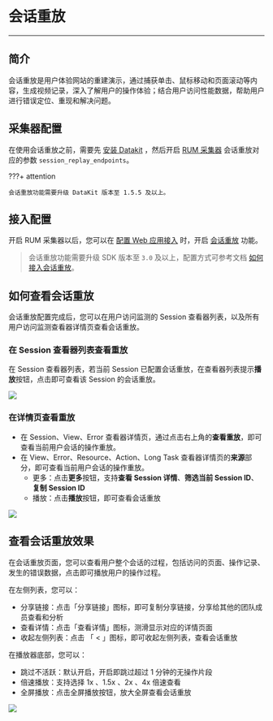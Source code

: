 # 会话重放
---

## 简介

会话重放是用户体验网站的重建演示，通过捕获单击、鼠标移动和页面滚动等内容，生成视频记录，深入了解用户的操作体验；结合用户访问性能数据，帮助用户进行错误定位、重现和解决问题。

## 采集器配置

在使用会话重放之前，需要先 [安装 Datakit](../../datakit/datakit-install.md) ，然后开启 [RUM 采集器](../../integrations/rum.md) 会话重放对应的参数 `session_replay_endpoints`。

???+ attention

    会话重放功能需要升级 DataKit 版本至 1.5.5 及以上。

## 接入配置

开启 RUM 采集器以后，您可以在 [配置 Web 应用接入](../web/app-access.md) 时，开启 [会话重放](replay.md) 功能。

> 会话重放功能需要升级 SDK 版本至 `3.0` 及以上，配置方式可参考文档 [如何接入会话重放](replay.md)。

## 如何查看会话重放

会话重放配置完成后，您可以在用户访问监测的 Session 查看器列表，以及所有用户访问监测查看器详情页查看会话重放。

### 在 Session 查看器列表查看重放

在 Session 查看器列表，若当前 Session 已配置会话重放，在查看器列表提示**播放**按钮，点击即可查看该 Session 的会话重放。

![](../img/16.session_replay_1.png)

### 在详情页查看重放

- 在 Session、View、Error 查看器详情页，通过点击右上角的**查看重放**，即可查看当前用户会话的操作重放。
- 在 View、Error、Resource、Action、Long Task 查看器详情页的**来源**部分，即可查看当前用户会话的操作重放。
    - 更多：点击**更多**按钮，支持**查看 Session 详情**、**筛选当前 Session ID**、**复制 Session ID**
    - 播放：点击**播放**按钮，即可查看会话重放

![](../img/16.session_replay_8.png)

## 查看会话重放效果

在会话重放页面，您可以查看用户整个会话的过程，包括访问的页面、操作记录、发生的错误数据，点击即可播放用户的操作过程。

在左侧列表，您可以：

- 分享链接：点击「分享链接」图标，即可复制分享链接，分享给其他的团队成员查看和分析
- 查看详情：点击「查看详情」图标，测滑显示对应的详情页面
- 收起左侧列表：点击 「 < 」图标，即可收起左侧列表，查看会话重放

在播放器底部，您可以：

- 跳过不活跃：默认开启，开启即跳过超过 1 分钟的无操作片段
- 倍速播放：支持选择 1x 、1.5x 、2x 、4x 倍速查看
- 全屏播放：点击全屏播放按钮，放大全屏查看会话重放

![](../img/16.session_replay_9.1.png)